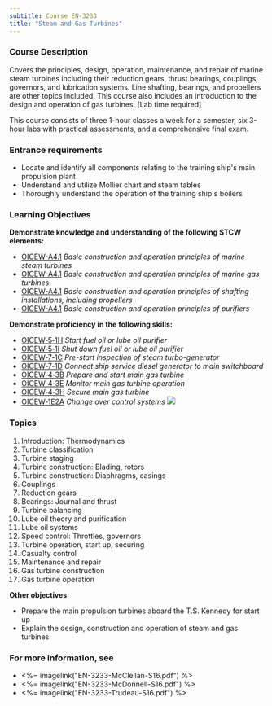 ```yaml
---
subtitle: Course EN-3233
title: "Steam and Gas Turbines"
---
```


### Course Description

Covers the principles, design, operation, maintenance, and repair of marine steam turbines including their reduction gears, thrust bearings, couplings, governors, and lubrication systems. Line shafting, bearings, and propellers are other topics included. This course also includes an introduction to the design and operation of gas turbines. [Lab time required]

This course consists of three 1-hour classes a week for a semester, six 3-hour labs  with practical assessments, and a comprehensive final exam.

### Entrance requirements

* Locate and identify all components relating to the training ship's main propulsion plant
* Understand and utilize Mollier chart and steam tables
* Thoroughly understand the operation of the training ship's boilers


### Learning Objectives

**Demonstrate knowledge and understanding of the following STCW elements:**

* [OICEW-A4.1]({{site.baseurl}}/tables/31.html#OICEW-A4.1) *Basic construction and operation principles of marine steam turbines*
* [OICEW-A4.1]({{site.baseurl}}/tables/31.html#OICEW-A4.1) *Basic construction and operation principles of marine gas turbines*
* [OICEW-A4.1]({{site.baseurl}}/tables/31.html#OICEW-A4.1) *Basic construction and operation principles of shafting installations, including propellers*
* [OICEW-A4.1]({{site.baseurl}}/tables/31.html#OICEW-A4.1) *Basic construction and operation principles of purifiers*

**Demonstrate proficiency in the following skills:**

* [OICEW‑5‑1H]( {{site.baseurl}}/assessments/Engine/OICEW-5-1H) *Start fuel oil or lube oil purifier*
* [OICEW‑5‑1I]( {{site.baseurl}}/assessments/Engine/OICEW-5-1I) *Shut down fuel oil or lube oil purifier*
* [OICEW‑7‑1C]( {{site.baseurl}}/assessments/Engine/OICEW-7-1C) *Pre-start inspection of steam turbo-generator*
* [OICEW‑7‑1D]( {{site.baseurl}}/assessments/Engine/OICEW-7-1D) *Connect ship service diesel generator to main switchboard*
* [OICEW‑4‑3B]( {{site.baseurl}}/assessments/Engine/OICEW-4-3B) *Prepare and start main gas turbine*
* [OICEW‑4‑3E]( {{site.baseurl}}/assessments/Engine/OICEW-4-3E) *Monitor main gas turbine operation*
* [OICEW‑4‑3H]( {{site.baseurl}}/assessments/Engine/OICEW-4-3H) *Secure main gas turbine*
* [OICEW‑1E2A]( {{site.baseurl}}/assessments/Engine/OICEW-1E2A) *Change over control systems* ![]({{site.baseurl}}/assets/images/new.jpg)

### Topics

1. Introduction: Thermodynamics
2. Turbine classification
3. Turbine staging
4. Turbine construction: Blading, rotors
5. Turbine construction: Diaphragms, casings
6. Couplings
7. Reduction gears
8. Bearings: Journal and thrust
9. Turbine balancing
10. Lube oil theory and purification
11. Lube oil systems
12. Speed control: Throttles, governors
13. Turbine operation, start up, securing
14. Casualty control
15. Maintenance and repair
16. Gas turbine construction
17. Gas turbine operation



**Other objectives**

* Prepare the main propulsion turbines aboard the T.S. Kennedy for start up
* Explain the design, construction and operation of steam and gas turbines


### For more information, see 

* <%= imagelink("EN-3233-McClellan-S16.pdf") %> 
* <%= imagelink("EN-3233-McDonnell-S16.pdf") %> 
* <%= imagelink("EN-3233-Trudeau-S16.pdf") %> 



